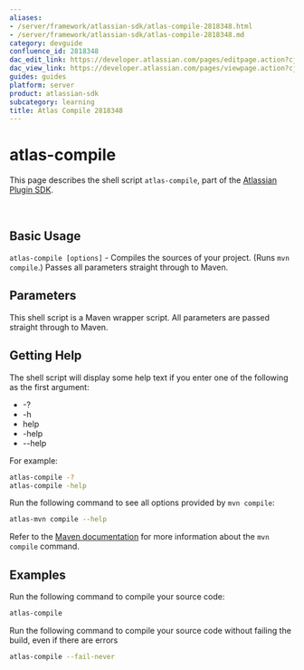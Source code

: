 ```yaml
---
aliases:
- /server/framework/atlassian-sdk/atlas-compile-2818348.html
- /server/framework/atlassian-sdk/atlas-compile-2818348.md
category: devguide
confluence_id: 2818348
dac_edit_link: https://developer.atlassian.com/pages/editpage.action?cjm=wozere&pageId=2818348
dac_view_link: https://developer.atlassian.com/pages/viewpage.action?cjm=wozere&pageId=2818348
guides: guides
platform: server
product: atlassian-sdk
subcategory: learning
title: Atlas Compile 2818348
---
```

# atlas-compile

This page describes the shell script `atlas-compile`, part of the [Atlassian Plugin SDK](/server/framework/atlassian-sdk/working-with-the-sdk).

 

## Basic Usage

`atlas-compile [options]` - Compiles the sources of your project. (Runs `mvn compile`.) Passes all parameters straight through to Maven.

## Parameters

This shell script is a Maven wrapper script. All parameters are passed straight through to Maven.

## Getting Help

The shell script will display some help text if you enter one of the following as the first argument:

-   -?
-   -h
-   help
-   -help
-   --help

For example:

``` bash
atlas-compile -?
atlas-compile -help
```

Run the following command to see all options provided by `mvn compile`:

``` bash
atlas-mvn compile --help
```

Refer to the <a href="http://maven.apache.org/guides/getting-started/index.html#How_do_I_compile_my_application_sources" class="external-link">Maven documentation</a> for more information about the `mvn compile` command.

## Examples

Run the following command to compile your source code:

``` bash
atlas-compile
```

Run the following command to compile your source code without failing the build, even if there are errors

``` bash
atlas-compile --fail-never
```











































































































































